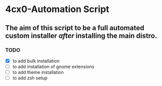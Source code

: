 # 4cx0-Automation Script  
The aim of this script to be a full automated custom installer *after* installing the main distro.  
---

### TODO

- [x] to add bulk installation
- [ ] to add installation of gnome extensions
- [ ] to add theme installation
- [ ] to add zsh setup 